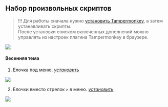 ## Набор произвольных скриптов

> !!! Для работы сначала нужно [установить Tampermonkey](https://www.tampermonkey.net/), а затем устанавливать скрипты.<br>
> После установки списком включенных дополнений можно управлять из настроек плагина Tampermonkey в браузере.

![](src-img/tampermonkey.png)

#### Весенняя тема

1.  Елочка под меню. _[установить](https://github.com/sdnazarova/saby-customizer/row/main/SABY-Spring-Dragon.js)_

![](src-img/christmas-tree-big.png)

2.  Елочки вместо стрелок `>` в меню. _[установить](https://github.com/sdnazarova/saby-customizer/row/main/SABY-Spring-Dragon-Moovied.js)_

![](src-img/tree-16.png)
